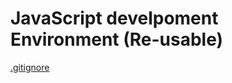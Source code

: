 # JavaScript develpoment Environment (Re-usable)

[.gitignore](https://www.toptal.com/developers/gitignore)